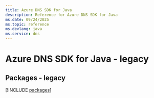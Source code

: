 ```yaml
---
title: Azure DNS SDK for Java
description: Reference for Azure DNS SDK for Java
ms.date: 09/24/2025
ms.topic: reference
ms.devlang: java
ms.service: dns
---
```

# Azure DNS SDK for Java - legacy
## Packages - legacy
[!INCLUDE [packages](dns-index.md)]